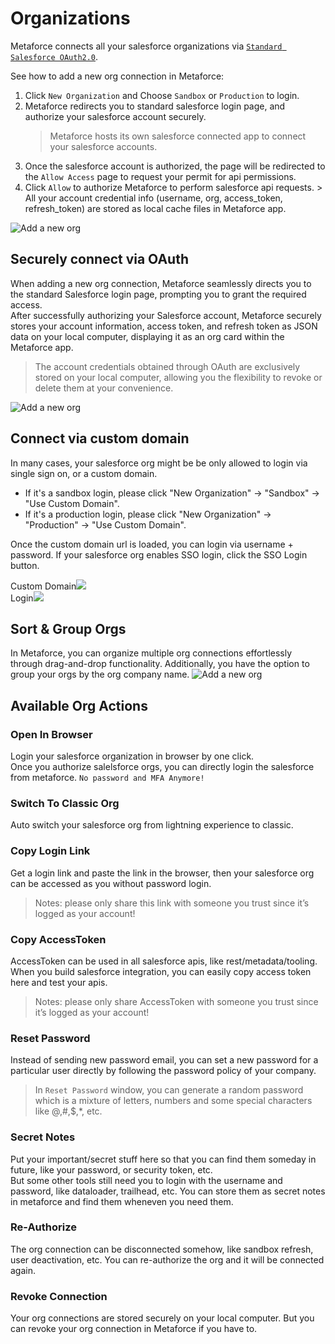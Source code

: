 # Organizations

Metaforce connects all your salesforce organizations via [`Standard Salesforce OAuth2.0`](https://help.salesforce.com/s/articleView?language=en_US&id=sf.remoteaccess_oauth_web_server_flow.htm&type=5).

See how to add a new org connection in Metaforce:

1. Click `New Organization` and Choose `Sandbox` or `Production` to login.
2. Metaforce redirects you to standard salesforce login page, and authorize your salesforce account securely.
    > Metaforce hosts its own salesforce connected app to connect your salesforce accounts.
3. Once the salesforce account is authorized, the page will be redirected to the `Allow Access` page to request your permit for api permissions.
4. Click `Allow` to authorize Metaforce to perform salesforce api requests. > All your account credential info (username, org, access_token, refresh_token) are stored as local cache files in Metaforce app.

![Add a new org](./images/org-new-gif.gif)

## Securely connect via OAuth

When adding a new org connection, Metaforce seamlessly directs you to the standard Salesforce login page, prompting you to grant the required access.  
After successfully authorizing your Salesforce account, Metaforce securely stores your account information, access token, and refresh token as JSON data on your local computer, displaying it as an org card within the Metaforce app.

> The account credentials obtained through OAuth are exclusively stored on your local computer, allowing you the flexibility to revoke or delete them at your convenience.

![Add a new org](./images/org-oauth.jpg)

## Connect via custom domain

In many cases, your salesforce org might be be only allowed to login via single sign on, or a custom domain.

-   If it's a sandbox login, please click "New Organization" -> "Sandbox" -> "Use Custom Domain".
-   If it's a production login, please click "New Organization" -> "Production" -> "Use Custom Domain".

Once the custom domain url is loaded, you can login via username + password. If your salesforce org enables SSO login, click the SSO Login button.

<div class="flex-images">
    <div>Custom Domain<img src="/pages/coreFeatures/images/org-custom-domain.jpg"></div>
    <div>Login<img src="/pages/coreFeatures/images/org-login-sso.jpg"></div>
</div>

## Sort & Group Orgs

In Metaforce, you can organize multiple org connections effortlessly through drag-and-drop functionality. Additionally, you have the option to group your orgs by the org company name.
![Add a new org](./images/org-sort.gif)

## Available Org Actions

### Open In Browser

Login your salesforce organization in browser by one click.  
Once you authorize salelsforce orgs, you can directly login the salesforce from metaforce. `No password and MFA Anymore!`

### Switch To Classic Org

Auto switch your salesforce org from lightning experience to classic.

### Copy Login Link

Get a login link and paste the link in the browser, then your salesforce org can be accessed as you without password login.

> Notes: please only share this link with someone you trust since it’s logged as your account!

### Copy AccessToken

AccessToken can be used in all salesforce apis, like rest/metadata/tooling. When you build salesforce integration, you can easily copy access token here and test your apis.

> Notes: please only share AccessToken with someone you trust since it’s logged as your account!

### Reset Password

Instead of sending new password email, you can set a new password for a particular user directly by following the password policy of your company.

> In `Reset Password` window, you can generate a random password which is a mixture of letters, numbers and some special characters like @,#,$,\*, etc.

### Secret Notes

Put your important/secret stuff here so that you can find them someday in future, like your password, or security token, etc.  
But some other tools still need you to login with the username and password, like dataloader, trailhead, etc. You can store them as secret notes in metaforce and find them wheneven you need them.

### Re-Authorize

The org connection can be disconnected somehow, like sandbox refresh, user deactivation, etc. You can re-authorize the org and it will be connected again.

### Revoke Connection

Your org connections are stored securely on your local computer. But you can revoke your org connection in Metaforce if you have to.
